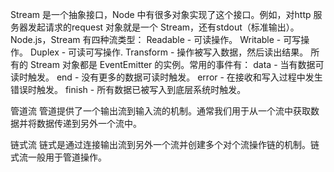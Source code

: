 Stream 是一个抽象接口，Node 中有很多对象实现了这个接口。例如，对http 服务器发起请求的request 对象就是一个 Stream，还有stdout（标准输出）。
Node.js，Stream 有四种流类型：
Readable - 可读操作。
Writable - 可写操作。
Duplex - 可读可写操作.
Transform - 操作被写入数据，然后读出结果。
所有的 Stream 对象都是 EventEmitter 的实例。常用的事件有：
data - 当有数据可读时触发。
end - 没有更多的数据可读时触发。
error - 在接收和写入过程中发生错误时触发。
finish - 所有数据已被写入到底层系统时触发。


管道流
管道提供了一个输出流到输入流的机制。通常我们用于从一个流中获取数据并将数据传递到另外一个流中。

链式流
链式是通过连接输出流到另外一个流并创建多个对个流操作链的机制。链式流一般用于管道操作。